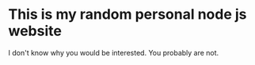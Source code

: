 # This is my random personal node js website

I don't know why you would be interested. You probably are not. 